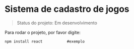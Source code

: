 # Sistema de cadastro de jogos

>Status do projeto: Em desenvolvimento

Para rodar o projeto, por favor digite:
```
npm install react           #exemplo
```
